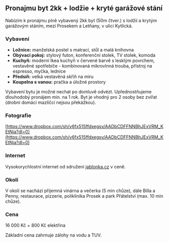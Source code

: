 ## Pronajmu byt 2kk + lodžie + kryté garážové stání

Nabízím k pronájmu plně vybavený 2kk byt (50m čtver.) s lodžií a krytým garážovým stáním, mezi Prosekem a Letňany, v ulici Kytlická.

### Vybavení
- **Ložnice:** manželská postel s matrací, stůl a malá knihovna
- **Obývací pokoj:** stylový futon, konferenční stolek, TV stolek, komoda
- **Kuchyň:** moderní Ikea kuchyň v červené barvě s lesklým povrchem, vestavěné spotřebiče - kombinovaná mikrovlnná trouba, přístroj na espresso, myčka, lednice
- **Předsíň:** velká vestavěná skříň na míru
- **Koupelna s vanou:** pračka a úložné prostory

Vybavení bytu je možné nechat po domluvě odvézt. Upřednostňujeme dlouhodobý pronájem min. na 1 rok. Byt je vhodný pro 2 osoby bez zvířat (drobní domácí mazlíčci nejsou překážkou).

### Fotografie

[https://www.dropbox.com/sh/v6fx515ffdxegsv/AADbCDFFNNBhJExVRM_KEtNja?dl=0](https://www.dropbox.com/sh/v6fx515ffdxegsv/AADbCDFFNNBhJExVRM_KEtNja?dl=0)

### Internet

Vysokorychlostní internet od sdružení [jablonka.cz](jablonka.cz) v ceně.

### Okolí

V okolí se nachází příjemná vinárna a večerka (5 min chůze), dále Billa a Penny, restaurace, pizzerie, poliklinika Prosek a park Přátelství (max. 10 min chůze).

### Cena
16 000 Kč + 800 Kč elektřina

Základní cena zahrnuje zálohy na vodu a TUV.

